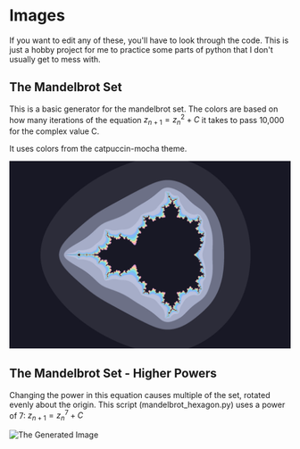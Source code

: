 # Images
If you want to edit any of these, you'll have to look through the code. This is just a hobby project for me to practice some parts of python that I don't usually get to mess with.

## The Mandelbrot Set
This is a basic generator for the mandelbrot set. The colors are based on how many iterations of the equation $z_{n+1} = z_{n}^{2} + C$ it takes to pass 10,000 for the complex value C.

It uses colors from the catpuccin-mocha theme.

![The Generated Image](https://github.com/Harrex/Python_Mathy_Image_Generators/blob/master/Assets/Mandelbrot.png)

## The Mandelbrot Set - Higher Powers
Changing the power in this equation causes multiple of the set, rotated evenly about the origin. This script (mandelbrot\_hexagon.py) uses a power of 7:
$z_{n+1} = z_{n}^{7} + C$

![The Generated Image](https://github.com/Harrex/Python_Mathy_Image_Generators/blob/master/Assets/mandelbrot-hexagon.png)
